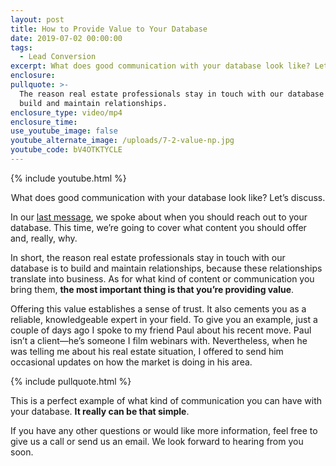 ```yaml
---
layout: post
title: How to Provide Value to Your Database
date: 2019-07-02 00:00:00
tags:
  - Lead Conversion
excerpt: What does good communication with your database look like? Let’s discuss.
enclosure:
pullquote: >-
  The reason real estate professionals stay in touch with our database is to
  build and maintain relationships.
enclosure_type: video/mp4
enclosure_time:
use_youtube_image: false
youtube_alternate_image: /uploads/7-2-value-np.jpg
youtube_code: bV4OTKTYCLE
---
```


{% include youtube.html %}

<center>What does good communication with your database look like? Let’s discuss.</center>

In our <u><a target="_blank" href="https://joinrma.com/stay-in-touch-with-your-database-by-using-this-simple-rule.html">last message</a></u>, we spoke about when you should reach out to your database. This time, we’re going to cover what content you should offer and, really, why.

In short, the reason real estate professionals stay in touch with our database is to build and maintain relationships, because these relationships translate into business. As for what kind of content or communication you bring them, **the most important thing is that you’re providing value**.

Offering this value establishes a sense of trust. It also cements you as a reliable, knowledgeable expert in your field. To give you an example, just a couple of days ago I spoke to my friend Paul about his recent move. Paul isn’t a client—he’s someone I film webinars with. Nevertheless, when he was telling me about his real estate situation, I offered to send him occasional updates on how the market is doing in his area.

{% include pullquote.html %}

This is a perfect example of what kind of communication you can have with your database. **It really can be that simple**.

If you have any other questions or would like more information, feel free to give us a call or send us an email. We look forward to hearing from you soon.
